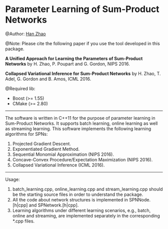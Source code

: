 # Parameter Learning of Sum-Product Networks

@Author: [Han Zhao](http://www.cs.cmu.edu/~hzhao1/)

@Note: Please cite the following paper if you use the tool developed in this package.

**A Unified Approach for Learning the Parameters of Sum-Product Networks**
by H. Zhao, P. Poupart and G. Gordon, NIPS 2016.

**Collapsed Variational Inference for Sum-Product Networks**
by H. Zhao, T. Adel, G. Gordon and B. Amos, ICML 2016.

@Required lib:
 - Boost (>= 1.55)
 - CMake (>= 2.80)

-------------------------------------------------------------------------------
The software is written in C++11 for the purpose of parameter learning 
in Sum-Product Networks. It supports batch learning, online learning as 
well as streaming learning. This software implements the following learning
algorithms for SPNs:

1.  Projected Gradient Descent.
2.  Exponentiated Gradient Method.
3.  Sequential Monomial Approximation (NIPS 2016).
4.  Concave-Convex Procedure/Expectation Maximization (NIPS 2016).
5.  Collapsed Variational Inference (ICML 2016).

-------------------------------------------------------------------------------


Usage: 

1.  batch\_learning.cpp, online\_learning.cpp and stream_learning.cpp should be the starting source files in order to understand the package.
2.  All the code about network structures is implemented in SPNNode.[h|cpp] and SPNetwork.[h|cpp].
3.  Learning algorithms under different learning scenarios, e.g., batch, online and streaming, are implemented separately in the corresponding *.cpp files.
